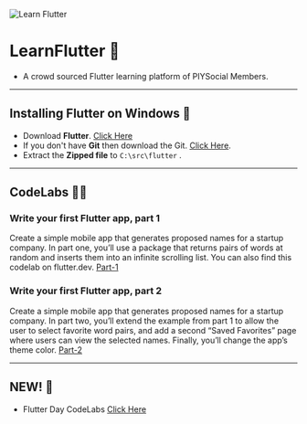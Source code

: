 ![Learn Flutter](https://lh3.googleusercontent.com/9K_Y20r9sbItruqwdns5cdNDG2WRSGN4h9onEIdU1oL6Ymke4oNmgRrAeg7JfW6_YZk0heJb7bRPlZdWkq-Ysqs=w0)

# LearnFlutter 🏫
- A crowd sourced Flutter learning platform of PIYSocial Members.
------
## Installing Flutter on Windows 🚀
- Download **Flutter**. [Click Here](https://storage.googleapis.com/flutter_infra/releases/stable/windows/flutter_windows_1.17.4-stable.zip)
- If you don't have **Git** then download the Git. [Click Here](https://git-scm.com/download/win).
- Extract the **Zipped file** to `C:\src\flutter` .
------
## CodeLabs 👩‍💻
### Write your first Flutter app, part 1
Create a simple mobile app that generates proposed names for a startup company. In part one, you’ll use a package that returns pairs of words at random and inserts them into an infinite scrolling list. You can also find this codelab on flutter.dev.
[Part-1](https://codelabs.developers.google.com/codelabs/first-flutter-app-pt1/#0)
### Write your first Flutter app, part 2
Create a simple mobile app that generates proposed names for a startup company. In part two, you’ll extend the example from part 1 to allow the user to select favorite word pairs, and add a second “Saved Favorites” page where users can view the selected names. Finally, you’ll change the app’s theme color.
[Part-2](https://codelabs.developers.google.com/codelabs/first-flutter-app-pt2/#0)

------
## NEW! 🎁 
- Flutter Day CodeLabs [Click Here](https://events.withgoogle.com/flutter-day/codelabs/)
